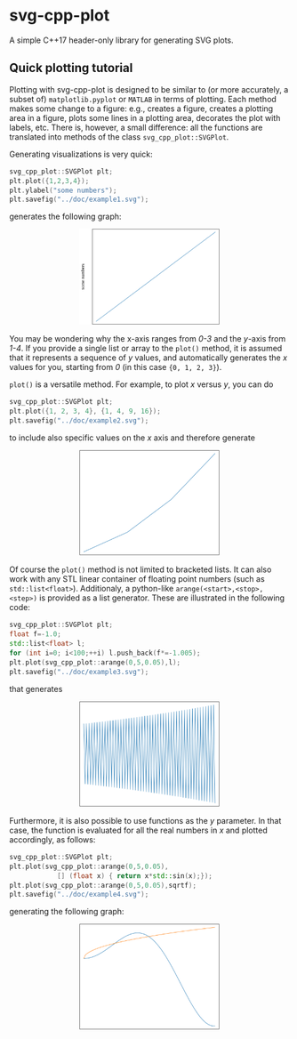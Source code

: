 # svg-cpp-plot
A simple C++17 header-only library for generating SVG plots. 



## Quick plotting tutorial

Plotting with svg-cpp-plot is designed to be similar to (or more accurately, a subset of) `matplotlib.pyplot` or `MATLAB` in terms of plotting. Each method makes some change to a figure: e.g., creates a figure, creates a plotting area in a figure, plots some lines in a plotting area, decorates the plot with labels, etc. There is, however, a small difference: all the functions are translated into methods of the class `svg_cpp_plot::SVGPlot`.

Generating visualizations is very quick:

```cpp
svg_cpp_plot::SVGPlot plt;
plt.plot({1,2,3,4});
plt.ylabel("some numbers");
plt.savefig("../doc/example1.svg");
```
generates the following graph:

<div style="text-align:center"><img 
 src="./doc/example1.svg" alt="example1" width="50%" /></div>
	
You may be wondering why the x-axis ranges from *0-3* and the *y*-axis from *1-4*. If you provide a single list or array to the `plot()` method, it is assumed that it represents a sequence of *y* values, and automatically generates the *x* values for you, starting from *0* (in this case `{0, 1, 2, 3}`).

`plot()` is a versatile method. For example, to plot *x* versus *y*, you can do

```cpp
svg_cpp_plot::SVGPlot plt;
plt.plot({1, 2, 3, 4}, {1, 4, 9, 16});
plt.savefig("../doc/example2.svg");
```
to include also specific values on the *x* axis and therefore generate

<div style="text-align:center"><img 
 src="./doc/example2.svg" alt="example2" width="50%" /></div>
	

Of course the `plot()` method is not limited to bracketed lists. It can also work with any STL linear container of floating point numbers (such as `std::list<float>`). Additionaly, a python-like `arange(<start>,<stop>,<step>)` is provided as a list generator. These are illustrated in the following code:

```cpp
svg_cpp_plot::SVGPlot plt;
float f=-1.0;
std::list<float> l; 
for (int i=0; i<100;++i) l.push_back(f*=-1.005);
plt.plot(svg_cpp_plot::arange(0,5,0.05),l);
plt.savefig("../doc/example3.svg");
```

that generates 

<div style="text-align:center"><img 
 src="./doc/example3.svg" alt="example3" width="50%" /></div>

Furthermore, it is also possible to use functions as the *y* parameter. In that case, the function is evaluated for all the real numbers in *x* and plotted accordingly, as follows:

```cpp
svg_cpp_plot::SVGPlot plt;
plt.plot(svg_cpp_plot::arange(0,5,0.05),
			[] (float x) { return x*std::sin(x);});
plt.plot(svg_cpp_plot::arange(0,5,0.05),sqrtf);
plt.savefig("../doc/example4.svg");
```
 
generating the following graph:

<div style="text-align:center"><img 
 src="./doc/example4.svg" alt="example4" width="50%" /></div>
